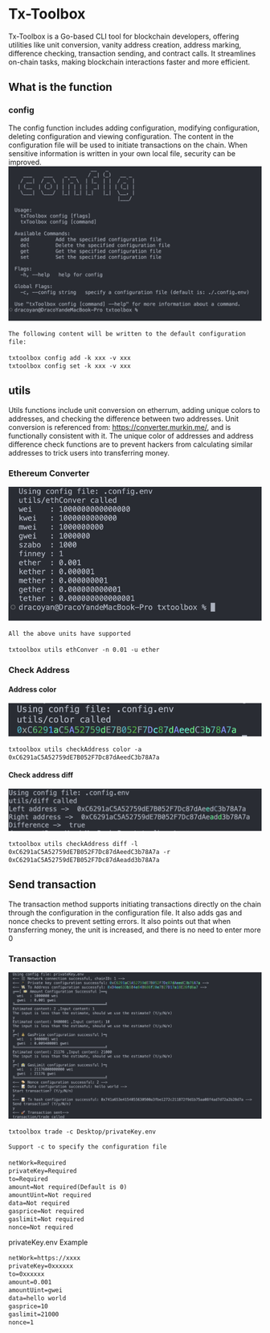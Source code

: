 # Tx-Toolbox
Tx-Toolbox is a Go-based CLI tool for blockchain developers, offering utilities like unit conversion, vanity address creation, address marking, difference checking, transaction sending, and contract calls. It streamlines on-chain tasks, making blockchain interactions faster and more efficient.
## What is the function
### config
The config function includes adding configuration, modifying configuration, deleting configuration and viewing configuration. The content in the configuration file will be used to initiate transactions on the chain. When sensitive information is written in your own local file, security can be improved.
![alt text](resource/config.png)
```
The following content will be written to the default configuration file:

txtoolbox config add -k xxx -v xxx
txtoolbox config set -k xxx -v xxx
```
## utils
Utils functions include unit conversion on etherrum, adding unique colors to addresses, and checking the difference between two addresses. Unit conversion is referenced from: https://converter.murkin.me/, and is functionally consistent with it. The unique color of addresses and address difference check functions are to prevent hackers from calculating similar addresses to trick users into transferring money.
### Ethereum Converter
![alt text](resource/ethConver.png)
```
All the above units have supported

txtoolbox utils ethConver -n 0.01 -u ether
```
### Check Address
#### Address color 
![alt text](resource/color.png)
```
txtoolbox utils checkAddress color -a 0xC6291aC5A52759dE7B052F7Dc87dAeedC3b78A7a
```
#### Check address diff
![alt text](resource/diff.png)
```
txtoolbox utils checkAddress diff -l 0xC6291aC5A52759dE7B052F7Dc87dAeedC3b78A7a -r 0xC6291aC5A52759dE7B052F7Dc87dAeadd3b78A7a
```
## Send transaction
The transaction method supports initiating transactions directly on the chain through the configuration in the configuration file. It also adds gas and nonce checks to prevent setting errors. It also points out that when transferring money, the unit is increased, and there is no need to enter more 0
### Transaction
![alt text](resource/transaction.png)

```
txtoolbox trade -c Desktop/privateKey.env
```

```
Support -c to specify the configuration file

netWork=Required
privateKey=Required
to=Required
amount=Not required(Default is 0)
amountUint=Not required
data=Not required
gasprice=Not required
gaslimit=Not required
nonce=Not required
```
privateKey.env Example
```
netWork=https://xxxx
privateKey=0xxxxxx
to=0xxxxxx
amount=0.001
amountUint=gwei
data=hello world
gasprice=10
gaslimit=21000
nonce=1
```


